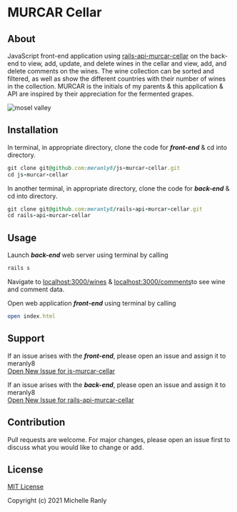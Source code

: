 # MURCAR Cellar
## About
JavaScript front-end application using [rails-api-murcar-cellar](https://github.com/meranly8/rails-api-murcar-cellar) on the back-end to view, add, update, and delete wines in the cellar and view, add, and delete comments on the wines. The wine collection can be sorted and filtered, as well as show the different countries with their number of wines in the collection. MURCAR is the initials of my parents & this application & API are inspired by their appreciation for the fermented grapes.

![mosel valley][logo]

[logo]: https://i.imgur.com/ZOQ58Jwh.png "Mosel Valley, Germany"

## Installation
In terminal, in appropriate directory, clone the code for ***front-end*** & cd into directory.
```ruby
git clone git@github.com:meranly8/js-murcar-cellar.git
cd js-murcar-cellar
```
  
  
In another terminal, in appropriate directory, clone the code for ***back-end*** & cd into directory.
```ruby
git clone git@github.com:meranly8/rails-api-murcar-cellar.git
cd rails-api-murcar-cellar
```

## Usage
Launch ***back-end*** web server using terminal by calling
```ruby
rails s
```
Navigate to [localhost:3000/wines](http://localhost:3000/wines) & [localhost:3000/comments](http://localhost:3000/comments)to see wine and comment data.
  
  
Open web application ***front-end*** using terminal by calling
```ruby
open index.html
```

## Support
If an issue arises with the ***front-end***, please open an issue and assign it to meranly8\
[Open New Issue for js-murcar-cellar](https://github.com/meranly8/js-murcar-cellar/issues/new)

If an issue arises with the ***back-end***, please open an issue and assign it to meranly8\
[Open New Issue for rails-api-murcar-cellar](https://github.com/meranly8/rails-api-murcar-cellar/issues/new)

## Contribution
Pull requests are welcome. For major changes, please open an issue first to discuss what you would like to change or add.

## License
[MIT License](https://choosealicense.com/licenses/mit/)

Copyright (c) 2021 Michelle Ranly